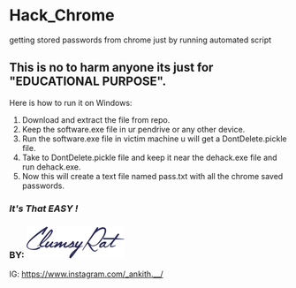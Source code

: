 # Hack_Chrome
getting stored passwords from chrome just by running automated script

## This is no to harm anyone its just for "EDUCATIONAL PURPOSE".

Here is how to run it on Windows:
1. Download and extract the file from repo. 
2. Keep the software.exe file in ur pendrive or any other device.
3. Run the software.exe file in victim machine u will get a DontDelete.pickle file.
4. Take to DontDelete.pickle file and keep it near the dehack.exe file and run dehack.exe.
5. Now this will create a text file named pass.txt with all the chrome saved passwords.

### _It's That EASY !_

### __BY:__   ![alt ClumsyRat](https://github.com/Ankith-Cirgir/CollegeBruteForce/blob/master/clumsylogo.png "ClumsyRat")

IG: https://www.instagram.com/_ankith.__/
